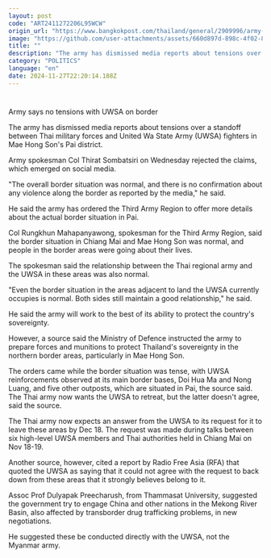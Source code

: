 ```yaml
---
layout: post
code: "ART2411272206L95WCW"
origin_url: "https://www.bangkokpost.com/thailand/general/2909996/army-says-no-tensions-with-uwsa-on-border"
image: "https://github.com/user-attachments/assets/660d897d-898c-4f02-8bc7-a54d5190dde7"
title: ""
description: "The army has dismissed media reports about tensions over a standoff between Thai military forces and United Wa State Army (UWSA) fighters in Mae Hong Son"
category: "POLITICS"
language: "en"
date: 2024-11-27T22:20:14.188Z
---
```


# 

Army says no tensions with UWSA on border

The army has dismissed media reports about tensions over a standoff between Thai military forces and United Wa State Army (UWSA) fighters in Mae Hong Son's Pai district.

Army spokesman Col Thirat Sombatsiri on Wednesday rejected the claims, which emerged on social media.

"The overall border situation was normal, and there is no confirmation about any violence along the border as reported by the media," he said.

He said the army has ordered the Third Army Region to offer more details about the actual border situation in Pai.

Col Rungkhun Mahapanyawong, spokesman for the Third Army Region, said the border situation in Chiang Mai and Mae Hong Son was normal, and people in the border areas were going about their lives.

The spokesman said the relationship between the Thai regional army and the UWSA in these areas was also normal.

"Even the border situation in the areas adjacent to land the UWSA currently occupies is normal. Both sides still maintain a good relationship," he said.

He said the army will work to the best of its ability to protect the country's sovereignty.

However, a source said the Ministry of Defence instructed the army to prepare forces and munitions to protect Thailand's sovereignty in the northern border areas, particularly in Mae Hong Son.

The orders came while the border situation was tense, with UWSA reinforcements observed at its main border bases, Doi Hua Ma and Nong Luang, and five other outposts, which are situated in Pai, the source said. The Thai army now wants the UWSA to retreat, but the latter doesn't agree, said the source.

The Thai army now expects an answer from the UWSA to its request for it to leave these areas by Dec 18. The request was made during talks between six high-level UWSA members and Thai authorities held in Chiang Mai on Nov 18-19.

Another source, however, cited a report by Radio Free Asia (RFA) that quoted the UWSA as saying that it could not agree with the request to back down from these areas that it strongly believes belong to it.

Assoc Prof Dulyapak Pree­charush, from Thammasat University, suggested the government try to engage China and other nations in the Mekong River Basin, also affected by transborder drug trafficking problems, in new negotiations.

He suggested these be conducted directly with the UWSA, not the Myanmar army.